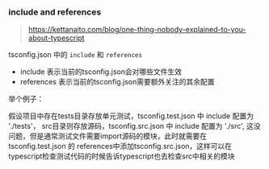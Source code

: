 ### include and references

> https://kettanaito.com/blog/one-thing-nobody-explained-to-you-about-typescript

tsconfig.json 中的 `include` 和 `references`

- include 表示当前的tsconfig.json会对哪些文件生效
- references 表示当前的tsconfig.json需要额外关注的其余配置

举个例子：

假设项目中存在tests目录存放单元测试，tsconfig.test.json 中 include 配置为 './tests'，
src目录则存放源码，tsconfig.src.json 中 include 配置为 './src',
这没问题，但是通常测试文件需要import源码的模块，此时就需要在 tsconfig.test.json 的 references中添加tsconfig.src.json，这样可以在typescript检查测试代码的时候告诉typescript也去检查src中相关的模块
